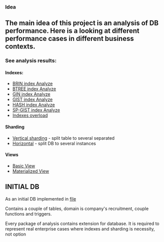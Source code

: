 ### Idea

The main idea of this project is an analysis of DB performance.
Here is a looking at different performance cases in different business contexts.
---
### See analysis results:

#### Indexes:

- [BRIN index Analyze](indexes/brin/ANALYZE_RESULT.md)
- [BTREE index Analyze](indexes/btree/ANALYZE_RESULT.md)
- [GIN index Analyze](indexes/gin/ANALYZE_RESULT.md)
- [GIST index Analyze](indexes/gist/ANALYZE_RESULT.md)
- [HASH index Analyze](indexes/hash/ANALYZE_RESULT.md)
- [SP-GIST index Analyze](indexes/spgist/ANALYZE_RESULT.md)
- [Indexes overload](indexes/overload/ANALYZE_RESULT.md)

#### Sharding

- [Vertical sharding](sharding/vertical/ANALYZE_RESULT.md) - split table to several separated
- [Horizontal](sharding/horizontal/ANALYZE_RESULT.md) - split DB to several instances

#### Views

- [Basic View](views/basic/ANALYZE_RESULT.md)
- [Materialized View](views/materialized/ANALYZE_RESULT.md)

## INITIAL DB

As an initial DB implemented in [file](initial-schema.sql)

Contains a couple of tables, domain is company's recruitment,
couple functions and triggers.

Every package of analysis contains extension for database.
It is required to represent real enterprise cases where indexes and
sharding is necessity, not option